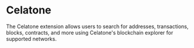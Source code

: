 # Celatone

The Celatone extension allows users to search for addresses, transactions, blocks, contracts, and more using Celatone's blockchain explorer for supported networks.
